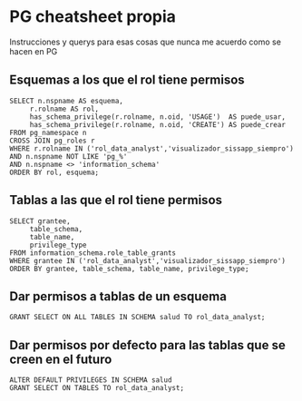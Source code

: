 # PG cheatsheet propia
Instrucciones y querys para esas cosas que nunca me acuerdo como se hacen en PG

## Esquemas a los que el rol tiene permisos
  ```
  SELECT n.nspname AS esquema,
       r.rolname AS rol,
       has_schema_privilege(r.rolname, n.oid, 'USAGE')  AS puede_usar,
       has_schema_privilege(r.rolname, n.oid, 'CREATE') AS puede_crear
FROM pg_namespace n
CROSS JOIN pg_roles r
WHERE r.rolname IN ('rol_data_analyst','visualizador_sissapp_siempro')
  AND n.nspname NOT LIKE 'pg_%'
  AND n.nspname <> 'information_schema'
ORDER BY rol, esquema;
```

## Tablas a las que el rol tiene permisos
  ```
  SELECT grantee,
       table_schema,
       table_name,
       privilege_type
FROM information_schema.role_table_grants
WHERE grantee IN ('rol_data_analyst','visualizador_sissapp_siempro')
ORDER BY grantee, table_schema, table_name, privilege_type;
```

## Dar permisos a tablas de un esquema
```
GRANT SELECT ON ALL TABLES IN SCHEMA salud TO rol_data_analyst;
```

## Dar permisos por defecto para las tablas que se creen en el futuro
```
ALTER DEFAULT PRIVILEGES IN SCHEMA salud
GRANT SELECT ON TABLES TO rol_data_analyst;
```
